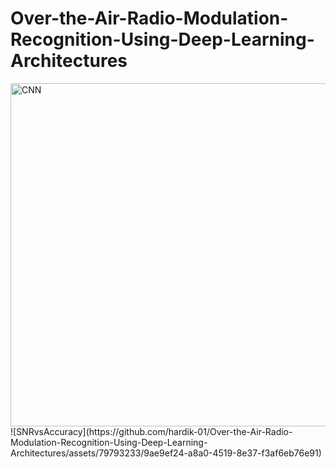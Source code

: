 # Over-the-Air-Radio-Modulation-Recognition-Using-Deep-Learning-Architectures
<img width="549" alt="CNN" src="https://github.com/hardik-01/Over-the-Air-Radio-Modulation-Recognition-Using-Deep-Learning-Architectures/assets/79793233/c36b4c30-8472-493d-a10d-04c745056065">
![SNRvsAccuracy](https://github.com/hardik-01/Over-the-Air-Radio-Modulation-Recognition-Using-Deep-Learning-Architectures/assets/79793233/9ae9ef24-a8a0-4519-8e37-f3af6eb76e91)



